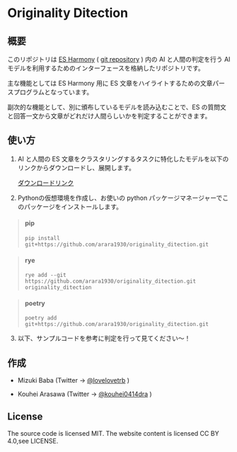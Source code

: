 # Originality Ditection

## 概要

このリポジトリは [ES Harmony](https://es-harmony.vercel.app/) ( [git repository](https://github.com/lovelovetrb/ES_Harmony) ) 内の AI と人間の判定を行う AI モデルを利用するためのインターフェースを格納したリポジトリです。

主な機能としては ES Harmony 用に ES 文章をハイライトするための文章パースプログラムとなっています。

副次的な機能として、別に頒布しているモデルを読み込むことで、ES の質問文と回答一文から文章がどれだけ人間らしいかを判定することができます。

## 使い方

1. AI と人間の ES 文章をクラスタリングするタスクに特化したモデルを以下のリンクからダウンロードし、展開します。

   [ダウンロードリンク](https://www.dropbox.com/scl/fo/l2nl14cemund13xy0xzmb/h?rlkey=ba2kfqnnaymnk8je43z4tlxi9&dl=1)

2. Pythonの仮想環境を作成し、お使いの python パッケージマネージャーでこのパッケージをインストールします。

> #### pip
>
> ```
> pip install git+https://github.com/arara1930/originality_ditection.git
> ```

> #### rye
>
> ```
> rye add --git https://github.com/arara1930/originality_ditection.git originality_ditection
> ```

> #### poetry
>
> ```
> poetry add git+https://github.com/arara1930/originality_ditection.git
> ```

3. 以下、サンプルコードを参考に判定を行って見てください〜！

## 作成

- Mizuki Baba (Twitter -> [@lovelovetrb](https://twitter.com/lovelovetrb) )

- Kouhei Arasawa (Twitter -> [@kouhei0414dra](https://twitter.com/kohei0414dra) )

## License

The source code is licensed MIT. The website content is licensed CC BY 4.0,see LICENSE.
